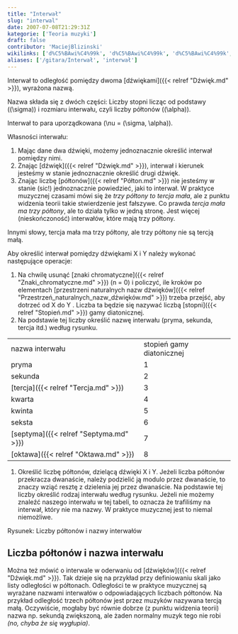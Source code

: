 ```yaml
---
title: "Interwał"
slug: "interwal"
date: 2007-07-08T21:29:31Z
kategorie: ['Teoria muzyki']
draft: false
contributor: 'MaciejBlizinski'
wikilinks: ['d%C5%BAwi%C4%99k', 'd%C5%BAwi%C4%99k', 'd%C5%BAwi%C4%99k', 'gama_diatoniczna', 'kwarta', 'kwinta', 'oktawa', 'p%C3%B3%C5%82ton', 'pryma', 'przestrze%C5%84_naturalnych_nazw_d%C5%BAwi%C4%99k%C3%B3w', 'seksta', 'sekunda', 'septyma', 'stopie%C5%84', 'tercja', 'tercja_ma%C5%82a', 'znaki_chromatyczne']
aliases: ['/gitara/Interwał', 'interwał']
---
```

Interwał to odległość pomiędzy dwoma [dźwiękami]({{< relref "Dźwięk.md" >}}),
wyrażona nazwą.

Nazwa składa się z dwóch części: Liczby stopni licząc od podstawy
(\(\sigma\)) i rozmiaru interwału, czyli liczby półtonów (\(\alpha\)).

Interwał to para uporządkowana \(\nu = (\sigma, \alpha)\).

Własności interwału:

1.  Mając dane dwa dźwięki, możemy jednoznacznie określić interwał
    pomiędzy nimi.
2.  Znając [dźwięk]({{< relref "Dźwięk.md" >}}), interwał i kierunek jesteśmy w
    stanie jednoznacznie określić drugi dźwięk.
3.  Znając liczbę [półtonów]({{< relref "Półton.md" >}}) nie jesteśmy w stanie
    (sic\!) jednoznacznie powiedzieć, jaki to interwał. W praktyce
    muzycznej czasami mówi się że *trzy półtony to tercja mała*, ale z
    punktu widzenia teorii takie stwierdzenie jest fałszywe. Co prawda
    *tercja mała ma trzy półtony*, ale to działa tylko w jedną stronę.
    Jest więcej (nieskończoność) interwałów, które mają trzy półtony.

Innymi słowy, tercja mała ma trzy półtony, ale trzy półtony nie są
tercją małą.

Aby określić interwał pomiędzy dźwiękami X i Y należy wykonać
następujące operacje:

1.  Na chwilę usunąć [znaki chromatyczne]({{< relref "Znaki_chromatyczne.md" >}})
    (n = 0) i policzyć, ile kroków po elementach [przestrzeni
    naturalnych nazw
    dźwięków]({{< relref "Przestrzeń_naturalnych_nazw_dźwięków.md" >}})
    trzeba przejść, aby dotrzeć od X do Y . Liczba ta będzie się nazywać
    liczbą [stopni]({{< relref "Stopień.md" >}}) gamy
    diatonicznej<!-- link nie odnosił się do niczego: 'Interwał' ('content/parked/teoria-muzyki/Interwał.md') links to 'gama_diatoniczna' ('content/parked/teoria-muzyki/gama_diatoniczna.md') and that does not exist -->.
2.  Na podstawie tej liczby określić nazwę interwału (pryma, sekunda,
    tercja itd.) według rysunku.

|                               |                           |
| ----------------------------- | ------------------------- |
| nazwa interwału               | stopień gamy diatonicznej |
| pryma<!-- link nie odnosił się do niczego: 'Interwał' ('content/parked/teoria-muzyki/Interwał.md') links to 'pryma' ('content/parked/teoria-muzyki/pryma.md') and that does not exist -->     | 1                         |
| sekunda<!-- link nie odnosił się do niczego: 'Interwał' ('content/parked/teoria-muzyki/Interwał.md') links to 'sekunda' ('content/parked/teoria-muzyki/sekunda.md') and that does not exist --> | 2                         |
| [tercja]({{< relref "Tercja.md" >}})   | 3                         |
| kwarta<!-- link nie odnosił się do niczego: 'Interwał' ('content/parked/teoria-muzyki/Interwał.md') links to 'kwarta' ('content/parked/teoria-muzyki/kwarta.md') and that does not exist -->   | 4                         |
| kwinta<!-- link nie odnosił się do niczego: 'Interwał' ('content/parked/teoria-muzyki/Interwał.md') links to 'kwinta' ('content/parked/teoria-muzyki/kwinta.md') and that does not exist -->   | 5                         |
| seksta<!-- link nie odnosił się do niczego: 'Interwał' ('content/parked/teoria-muzyki/Interwał.md') links to 'seksta' ('content/parked/teoria-muzyki/seksta.md') and that does not exist -->   | 6                         |
| [septyma]({{< relref "Septyma.md" >}}) | 7                         |
| [oktawa]({{< relref "Oktawa.md" >}})   | 8                         |

1.  Określić liczbę półtonów, dzielącą dźwięki X i Y. Jeżeli liczba
    półtonów przekracza dwanaście, należy podzielić ją modulo przez
    dwanaście, to znaczy wziąć resztę z dzielenia jej przez dwanaście.
    Na podstawie tej liczby określić rodzaj interwału według rysunku.
    Jeżeli nie możemy znaleźć naszego interwału w tej tabeli, to
    oznacza że trafiliśmy na interwał, który nie ma nazwy. W praktyce
    muzycznej jest to niemal niemożliwe.

Rysunek: Liczby półtonów i nazwy interwałów

## Liczba półtonów i nazwa interwału

Można też mówić o interwale w oderwaniu od
[dźwięków]({{< relref "Dźwięk.md" >}}). Tak dzieje się na przykład przy
definiowaniu skali jako listy odległości w półtonach. Odległości te w
praktyce muzycznej są wyrażane nazwami interwałów o odpowiadających
liczbach półtonów. Na przykład odległość trzech półtonów jest przez
muzyków nazywana tercją małą<!-- link nie odnosił się do niczego: 'Interwał' ('content/parked/teoria-muzyki/Interwał.md') links to 'tercja_mała' ('content/parked/teoria-muzyki/tercja_mała.md') and that does not exist -->. Oczywiście,
mogłaby być równie dobrze (z punktu widzenia teorii) nazwa np. sekundą
zwiększoną, ale żaden normalny muzyk tego nie robi *(no, chyba że się
wygłupia)*.

